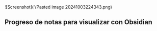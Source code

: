 ![Screenshot]('/Pasted image 20241003224343.png)

## Progreso de notas para visualizar con Obsidian
